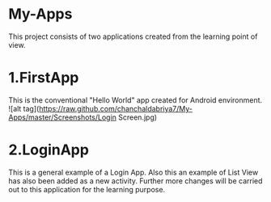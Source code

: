 # My-Apps
This project consists of two applications created from the learning point of view.
# 1.FirstApp
This is the conventional "Hello World" app created for Android environment.
![alt tag](https://raw.github.com/chanchaldabriya7/My-Apps/master/Screenshots/Login Screen.jpg)
# 2.LoginApp
This is a general example of a Login App.
Also this an example of List View has also been added as a new activity.
Further more changes will be carried out to this application for the learning purpose.
